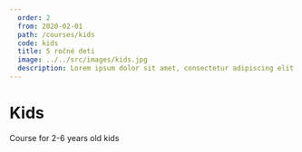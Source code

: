 ```yaml
---
  order: 2
  from: 2020-02-01
  path: /courses/kids
  code: kids
  title: 5 ročné deti
  image: ../../src/images/kids.jpg
  description: Lorem ipsum dolor sit amet, consectetur adipiscing elit. Nunc at vestibulum purus. Nam tempor id. Lorem ipsum dolor sit amet, consectetur adipiscing elit. Nunc at vestibulum purus. Nam tempor id.
---
```

# Kids

Course for 2-6 years old kids
